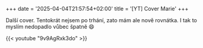 +++
date = '2025-04-04T21:57:54+02:00'
title = '[YT] Cover Marie'
+++

Další cover. Tentokrát nejsem po trhání, zato mám ale nově rovnátka. I tak to
myslím nedopadlo vůbec špatně 😄

{{< youtube "9v9AgRxk3do" >}}
